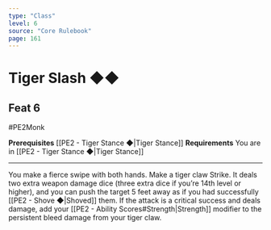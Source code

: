 ```yaml
---
type: "Class"
level: 6
source: "Core Rulebook"
page: 161
---
```

# Tiger Slash ◆◆
## Feat 6
#PE2Monk

**Prerequisites** [[PE2 - Tiger Stance ◆|Tiger Stance]]
**Requirements** You are in [[PE2 - Tiger Stance ◆|Tiger Stance]]

---
You make a fierce swipe with both hands. Make a tiger claw Strike. It deals two extra weapon damage dice (three extra dice if you’re 14th level or higher), and you can push the target 5 feet away as if you had successfully [[PE2 - Shove ◆|Shoved]] them. If the attack is a critical success and deals damage, add your [[PE2 - Ability Scores#Strength|Strength]] modifier to the persistent bleed damage from your tiger claw.